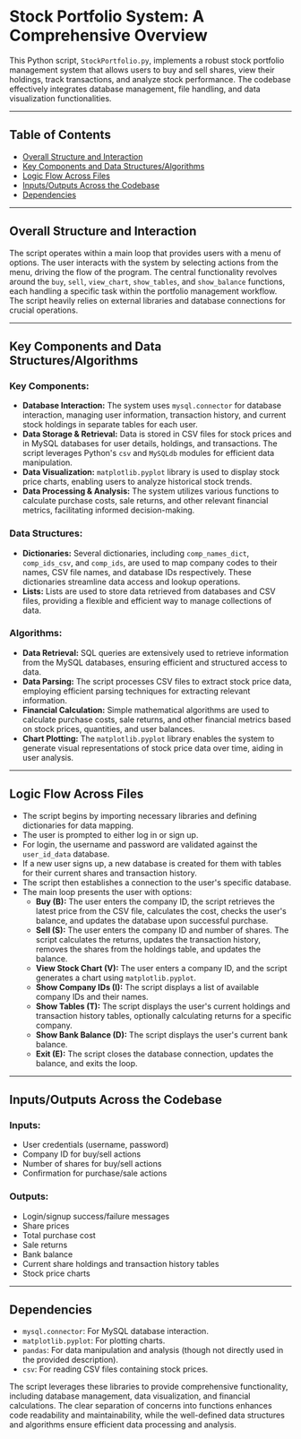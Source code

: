 
# Stock Portfolio System: A Comprehensive Overview

This Python script, `StockPortfolio.py`, implements a robust stock portfolio management system that allows users to buy and sell shares, view their holdings, track transactions, and analyze stock performance. The codebase effectively integrates database management, file handling, and data visualization functionalities.

---

## Table of Contents

- [Overall Structure and Interaction](#overall-structure-and-interaction)
- [Key Components and Data Structures/Algorithms](#key-components-and-data-structuresalgorithms)
- [Logic Flow Across Files](#logic-flow-across-files)
- [Inputs/Outputs Across the Codebase](#inputsoutputs-across-the-codebase)
- [Dependencies](#dependencies)

---

## Overall Structure and Interaction

The script operates within a main loop that provides users with a menu of options. The user interacts with the system by selecting actions from the menu, driving the flow of the program. The central functionality revolves around the `buy`, `sell`, `view_chart`, `show_tables`, and `show_balance` functions, each handling a specific task within the portfolio management workflow. The script heavily relies on external libraries and database connections for crucial operations. 

---

## Key Components and Data Structures/Algorithms

### Key Components:

- **Database Interaction:** The system uses `mysql.connector` for database interaction, managing user information, transaction history, and current stock holdings in separate tables for each user.
- **Data Storage & Retrieval:**  Data is stored in CSV files for stock prices and in MySQL databases for user details, holdings, and transactions. The script leverages Python's `csv` and `MySQLdb` modules for efficient data manipulation.
- **Data Visualization:** `matplotlib.pyplot` library is used to display stock price charts, enabling users to analyze historical stock trends.
- **Data Processing & Analysis:**  The system utilizes various functions to calculate purchase costs, sale returns, and other relevant financial metrics, facilitating informed decision-making.

### Data Structures:

- **Dictionaries:** Several dictionaries, including `comp_names_dict`, `comp_ids_csv`, and `comp_ids`, are used to map company codes to their names, CSV file names, and database IDs respectively. These dictionaries streamline data access and lookup operations.
- **Lists:** Lists are used to store data retrieved from databases and CSV files, providing a flexible and efficient way to manage collections of data.

### Algorithms:

- **Data Retrieval:** SQL queries are extensively used to retrieve information from the MySQL databases, ensuring efficient and structured access to data.
- **Data Parsing:** The script processes CSV files to extract stock price data, employing efficient parsing techniques for extracting relevant information.
- **Financial Calculation:** Simple mathematical algorithms are used to calculate purchase costs, sale returns, and other financial metrics based on stock prices, quantities, and user balances.
- **Chart Plotting:** The `matplotlib.pyplot` library enables the system to generate visual representations of stock price data over time, aiding in user analysis.

---

## Logic Flow Across Files

- The script begins by importing necessary libraries and defining dictionaries for data mapping.
- The user is prompted to either log in or sign up.
- For login, the username and password are validated against the `user_id_data` database.
- If a new user signs up, a new database is created for them with tables for their current shares and transaction history.
- The script then establishes a connection to the user's specific database.
- The main loop presents the user with options:
    - **Buy (B):**  The user enters the company ID, the script retrieves the latest price from the CSV file, calculates the cost, checks the user's balance, and updates the database upon successful purchase.
    - **Sell (S):** The user enters the company ID and number of shares. The script calculates the returns, updates the transaction history, removes the shares from the holdings table, and updates the balance.
    - **View Stock Chart (V):** The user enters a company ID, and the script generates a chart using `matplotlib.pyplot`.
    - **Show Company IDs (I):** The script displays a list of available company IDs and their names.
    - **Show Tables (T):** The script displays the user's current holdings and transaction history tables, optionally calculating returns for a specific company.
    - **Show Bank Balance (D):** The script displays the user's current bank balance.
    - **Exit (E):** The script closes the database connection, updates the balance, and exits the loop.

---

## Inputs/Outputs Across the Codebase

### Inputs:

- User credentials (username, password)
- Company ID for buy/sell actions
- Number of shares for buy/sell actions
- Confirmation for purchase/sale actions

### Outputs:

- Login/signup success/failure messages
- Share prices
- Total purchase cost
- Sale returns
- Bank balance
- Current share holdings and transaction history tables
- Stock price charts

---

## Dependencies

- `mysql.connector`: For MySQL database interaction.
- `matplotlib.pyplot`: For plotting charts.
- `pandas`: For data manipulation and analysis (though not directly used in the provided description).
- `csv`: For reading CSV files containing stock prices.



The script leverages these libraries to provide comprehensive functionality, including database management, data visualization, and financial calculations.  The clear separation of concerns into functions enhances code readability and maintainability, while the well-defined data structures and algorithms ensure efficient data processing and analysis.

```


